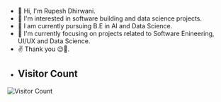 - 👋 Hi, I'm Rupesh Dhirwani.
- 👀 I'm interested in software building and data science projects.
- 🌱 I am currently pursuing B.E in AI and Data Science.
- 💞 I'm currently focusing on projects related to Software Enineering, UI/UX and Data Science.
- ✌️ Thank you 😉💖.
- ## Visitor Count

![Visitor Count](https://profile-counter.glitch.me/RupeshDhirwani/count.svg)

